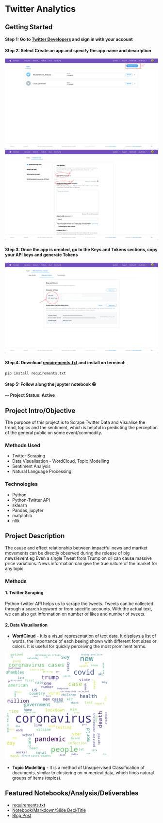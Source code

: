 # Twitter Analytics

## Getting Started

#### Step 1: Go to [Twitter Developers](https://developer.twitter.com/en/apps) and sign in with your account
#### Step 2: Select **Create an app** and specify the app name and description
![Create An App](https://raw.githubusercontent.com/datablogger-ml/twitter-analytics/master/TwitterAppScreenshots/Screenshot%202020-09-30%20at%2012.23.54%20PM.png)
![App name and description](https://raw.githubusercontent.com/datablogger-ml/twitter-analytics/master/TwitterAppScreenshots/Screenshot%202020-09-30%20at%2012.24.31%20PM%201.png)
#### Step 3: Once the app is created, go to the Keys and Tokens sections, copy your API keys and generate Tokens
![Access Token and keys](https://raw.githubusercontent.com/datablogger-ml/twitter-analytics/master/TwitterAppScreenshots/Screenshot%202020-09-30%20at%2012.24.53%20PM.png)
#### Step 4: Download [requirements.txt](https://raw.githubusercontent.com/datablogger-ml/twitter-analytics/master/requirements.txt) and install on terminal:

```
pip install requirements.txt
```

#### Step 5: Follow along the jupyter notebook :grinning:

#### -- Project Status: Active

## Project Intro/Objective
The purpose of this project is to Scrape Twitter Data and Visualise the trend, topics and the sentiment, which is helpful in predicting the perception of the general public on some event/commodity.

### Methods Used
* Twitter Scraping
* Data Visualisation - WordCloud, Topic Modelling
* Sentiment Analysis
* Natural Language Processing

### Technologies
* Python
* Python-Twitter API
* sklearn
* Pandas, jupyter
* matplotlib
* nltk

## Project Description
The cause and effect relationship between impactful news and martket movements can be directly observed during the release of big news/event.eg Even a single Tweet from Trump on oil can cause massive price variations. News information can give the true nature of the market for any topic.

### Methods

#### 1. Twitter Scraping
Python-twitter API helps us to scrape the tweets. Tweets can be collected through a search keyword or from specific accounts. With the actual text, we can also get information on number of likes and number of tweets.
#### 2. Data Visualisation

* <strong>WordCloud</strong> - It is a visual representation of text data. It displays a list of words, the importance of each beeing shown with different font sizes or colors. It is useful for quickly perceiving the most prominent terms.

<img src="https://raw.githubusercontent.com/datablogger-ml/twitter-analytics/master/TwitterAppScreenshots/Screenshot%202020-09-30%20at%204.25.54%20PM.png" width="350" height="350">

* <strong>Topic Modelling</strong> - It is a method of Unsupervised Classification of documents, similar to clustering on numerical data, which finds natural groups of items (topics).


## Featured Notebooks/Analysis/Deliverables
* [requirements.txt](https://raw.githubusercontent.com/datablogger-ml/twitter-analytics/master/requirements.txt)
* [Notebook/Markdown/Slide DeckTitle](link)
* [Blog Post](link)
